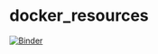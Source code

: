 # docker_resources

[![Binder](https://mybinder.org/badge_logo.svg)](https://mybinder.org/v2/gh/akielbowicz/docker_resources/binder_using_ghcr_image?urlpath=lab)
